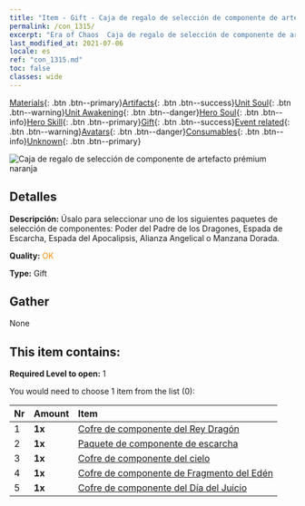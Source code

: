 ```yaml
---
title: "Item - Gift - Caja de regalo de selección de componente de artefacto prémium naranja"
permalink: /con_1315/
excerpt: "Era of Chaos  Caja de regalo de selección de componente de artefacto prémium naranja"
last_modified_at: 2021-07-06
locale: es
ref: "con_1315.md"
toc: false
classes: wide
---
```

 [Materials](/ItemsES/){: .btn .btn--primary}[Artifacts](/ItemsES/Artifacts/){: .btn .btn--success}[Unit Soul](/ItemsES/UnitSoul/){: .btn .btn--warning}[Unit Awakening](/ItemsES/UnitAwakening/){: .btn .btn--danger}[Hero Soul](/ItemsES/HeroSoul/){: .btn .btn--info}[Hero Skill](/ItemsES/HeroSkill/){: .btn .btn--primary}[Gift](/ItemsES/Gift/){: .btn .btn--success}[Event related](/ItemsES/Events/){: .btn .btn--warning}[Avatars](/ItemsES/Avatars/){: .btn .btn--danger}[Consumables](/ItemsES/Consumables/){: .btn .btn--info}[Unknown](/ItemsES/Unknown/){: .btn .btn--primary}

 ![Caja de regalo de selección de componente de artefacto prémium naranja](/images/t/i_906054.png)

## Detalles
 **Descripción:** Úsalo para seleccionar uno de los siguientes paquetes de selección de componentes: Poder del Padre de los Dragones, Espada de Escarcha, Espada del Apocalipsis, Alianza Angelical o Manzana Dorada.

 **Quality:** <span style="color: #FF8C00">OK</span>

 **Type:** Gift

## Gather

  None

## This item contains:

 **Required Level to open:** 1

 You would need to choose 1 item from the list (0):

  | Nr | Amount |     Item    |
  |:---|:-------|:------------|
  | 1 |  **1x** | [Cofre de componente del Rey Dragón](/ItemsES/con_1348/) |  | 
  | 2 |  **1x** | [Paquete de componente de escarcha](/ItemsES/con_1352/) |  | 
  | 3 |  **1x** | [Cofre de componente del cielo](/ItemsES/con_1354/) |  | 
  | 4 |  **1x** | [Cofre de componente de Fragmento del Edén](/ItemsES/con_1864/) |  | 
  | 5 |  **1x** | [Cofre de componente del Día del Juicio](/ItemsES/con_1360/) |  | 
